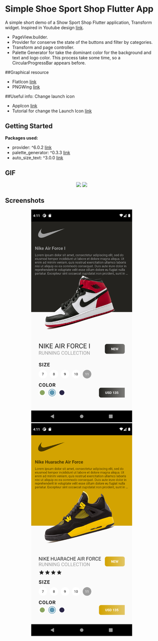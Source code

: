 # Simple Shoe Sport Shop Flutter App

A simple short demo of a Show Sport Shop Flutter application, Transform widget. Inspired in Youtube design [link](https://www.youtube.com/watch?v=Hzp30sctnFQ&list=PL29yTdfAdnEfOHIWxgdb4j2ZmdLJJzE47&index=13).
- PageView.builder.
- Provider for conserve the state of the buttons and filter by categories.
- Transform and page controller.
- Palette Generator for take the dominant color for the background and text and logo color. This process take some time, so a CircularProgressBar appears before.

##Graphical resource
- FlatIcon [link](www.flaticon.com)
- PNGWing [link](https://www.pngwing.com/)

##Useful info: Change launch icon
- AppIcon [link](https://appicon.co/)
- Tutorial for change the Launch Icon [link](https://www.geeksforgeeks.org/flutter-changing-app-icon/)

## Getting Started

**Packages used:**
- provider: ^6.0.2 [link](https://pub.dev/packages/provider)
- palette_generator: ^0.3.3 [link](https://pub.dev/packages/palette_generator)
- auto_size_text: ^3.0.0 [link](https://pub.dev/packages/auto_size_text/versions/3.0.0-nullsafety.0)

## GIF
<p align="center">
<img src="screenshots/untitled.gif" height="700">
<img src="screenshots/untitled2.gif" height="700">
</p>

## Screenshots
<p align="center">
<img src="screenshots\Screenshot_1649520687.png" height="700">
<img src="screenshots\Screenshot_1649520705.png" height="700">
</p>

